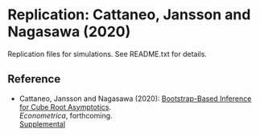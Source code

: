 # Replication: Cattaneo, Jansson and Nagasawa (2020)

Replication files for simulations. See README.txt for details.

## Reference

- Cattaneo, Jansson and Nagasawa (2020): [Bootstrap-Based Inference for Cube Root Asymptotics](https://cattaneo.princeton.edu/papers/Cattaneo-Jansson-Nagasawa_2020_ECMA.pdf).<br>
_Econometrica_, forthcoming.<br>
[Supplemental](https://cattaneo.princeton.edu/papers/Cattaneo-Jansson-Nagasawa_2020_ECMA--Supplement.pdf)

